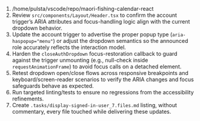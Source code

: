 1. /home/pulsta/vscode/repo/maori-fishing-calendar-react
2. Review `src/components/Layout/Header.tsx` to confirm the account trigger’s ARIA attributes and focus-handling logic align with the current dropdown behavior.
3. Update the account trigger to advertise the proper popup type (`aria-haspopup="menu"`) or adjust the dropdown semantics so the announced role accurately reflects the interaction model.
4. Harden the `closeAuthDropdown` focus-restoration callback to guard against the trigger unmounting (e.g., null-check inside `requestAnimationFrame`) to avoid focus calls on a detached element.
5. Retest dropdown open/close flows across responsive breakpoints and keyboard/screen-reader scenarios to verify the ARIA changes and focus safeguards behave as expected.
6. Run targeted linting/tests to ensure no regressions from the accessibility refinements.
7. Create `.tasks/display-signed-in-user_7.files.md` listing, without commentary, every file touched while delivering these updates.
